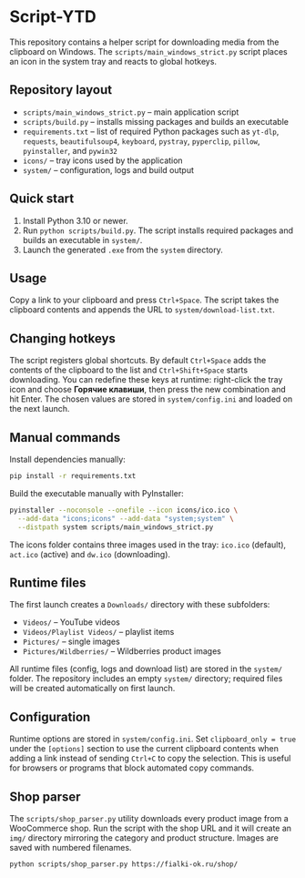 # Script-YTD

This repository contains a helper script for downloading media from the
clipboard on Windows. The `scripts/main_windows_strict.py` script places an
icon in the system tray and reacts to global hotkeys.

## Repository layout

- `scripts/main_windows_strict.py` – main application script
- `scripts/build.py` – installs missing packages and builds an executable
- `requirements.txt` – list of required Python packages such as
  `yt-dlp`, `requests`, `beautifulsoup4`, `keyboard`, `pystray`,
  `pyperclip`, `pillow`, `pyinstaller`, and `pywin32`
- `icons/` – tray icons used by the application
- `system/` – configuration, logs and build output

## Quick start

1. Install Python 3.10 or newer.
2. Run `python scripts/build.py`.
   The script installs required packages and builds an executable in `system/`.
3. Launch the generated `.exe` from the `system` directory.

## Usage

Copy a link to your clipboard and press `Ctrl+Space`. The script takes the
clipboard contents and appends the URL to `system/download-list.txt`.

## Changing hotkeys

The script registers global shortcuts. By default `Ctrl+Space` adds the
 contents of the clipboard to the list and `Ctrl+Shift+Space` starts downloading. You
can redefine these keys at runtime: right-click the tray icon and choose
**Горячие клавиши**, then press the new combination and hit Enter. The chosen
values are stored in `system/config.ini` and loaded on the next launch.

## Manual commands

Install dependencies manually:

```bash
pip install -r requirements.txt
```

Build the executable manually with PyInstaller:

```bash
pyinstaller --noconsole --onefile --icon icons/ico.ico \
  --add-data "icons;icons" --add-data "system;system" \
  --distpath system scripts/main_windows_strict.py
```

The icons folder contains three images used in the tray:
`ico.ico` (default), `act.ico` (active) and `dw.ico` (downloading).

## Runtime files

The first launch creates a `Downloads/` directory with these subfolders:

- `Videos/` – YouTube videos
- `Videos/Playlist Videos/` – playlist items
- `Pictures/` – single images
- `Pictures/Wildberries/` – Wildberries product images

All runtime files (config, logs and download list) are stored in the `system/` folder.
The repository includes an empty `system/` directory; required files will be
created automatically on first launch.

## Configuration

Runtime options are stored in `system/config.ini`.
Set `clipboard_only = true` under the `[options]` section to use the current
clipboard contents when adding a link instead of sending `Ctrl+C` to copy the
selection. This is useful for browsers or programs that block automated copy
commands.

## Shop parser

The `scripts/shop_parser.py` utility downloads every product image from a
WooCommerce shop. Run the script with the shop URL and it will create an
`img/` directory mirroring the category and product structure. Images are saved
with numbered filenames.

```
python scripts/shop_parser.py https://fialki-ok.ru/shop/
```
